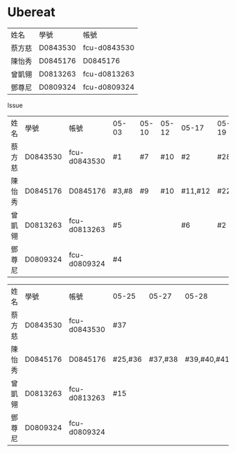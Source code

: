 # Ubereat

<table>
  <tr>
    <td>姓名</td>
    <td>學號</td>
    <td>帳號</td>
  </tr>
  <tr>
    <td>蔡方慈</td>
    <td>D0843530</td>
    <td>fcu-d0843530</td>
  </tr>
  <tr>
    <td>陳怡秀</td>
    <td>D0845176</td>
    <td>D0845176</td>
  </tr>
  <tr>
    <td>曾凱翎</td>
    <td>D0813263</td>
    <td>fcu-d0813263</td>
  </tr>
  <tr>
    <td>鄧尊尼</td>
    <td>D0809324</td>
    <td>fcu-d0809324</td>
  </tr>
</table>


Issue
<table>
  <tr>
    <td>姓名</td>
    <td>學號</td>
    <td>帳號</td>
    <td>05-03</td>
    <td>05-10</td>
    <td>05-12</td>
    <td>05-17</td>
    <td>05-19</td>
    <td>05-21</td>
  </tr>
  <tr>
    <td>蔡方慈</td>
    <td>D0843530</td>
    <td>fcu-d0843530</td>
    <td>#1</td>
    <td>#7</td>
    <td>#10</td>
    <td>#2</td>
    <td>#28</td>
    <td>#38</td>
  </tr>
  <tr>
    <td>陳怡秀</td>
    <td>D0845176</td>
    <td>D0845176</td>
    <td>#3,#8</td>
    <td>#9</td>
    <td>#10</td>
    <td>#11,#12</td>
    <td>#22</td>
    <td>#23,#24</td>
  </tr>
  <tr>
    <td>曾凱翎</td>
    <td>D0813263</td>
    <td>fcu-d0813263</td>
    <td>#5</td>
    <td></td>
    <td></td>
    <td>#6</td>
    <td>#2</td>
    <td>#13,#14</td>
  </tr>
  <tr>
    <td>鄧尊尼</td>
    <td>D0809324</td>
    <td>fcu-d0809324</td>
    <td>#4</td>
    <td></td>
    <td></td>
    <td></td>
    <td></td>
    <td></td>
  </tr>
</table>

<table>
  <tr>
    <td>姓名</td>
    <td>學號</td>
    <td>帳號</td>
    <td>05-25</td>
    <td>05-27</td>
    <td>05-28</td>
    <td>05-29</td>
    <td>06-</td>
    <td>06-</td>
    <td>06-</td>
  </tr>
  <tr>
    <td>蔡方慈</td>
    <td>D0843530</td>
    <td>fcu-d0843530</td>
    <td>#37</td>
    <td></td>
    <td></td>
    <td></td>
    <td></td>
    <td></td>
    <td></td>
  </tr>
  <tr>
    <td>陳怡秀</td>
    <td>D0845176</td>
    <td>D0845176</td>
    <td>#25,#36</td>
    <td>#37,#38</td>
    <td>#39,#40,#41</td>
    <td>#42,#43</td>
    <td></td>
    <td></td>
    <td></td>
  </tr>
  <tr>
    <td>曾凱翎</td>
    <td>D0813263</td>
    <td>fcu-d0813263</td>
    <td>#15</td>
    <td></td>
    <td></td>
    <td></td>
    <td></td>
    <td></td>
    <td></td>
  </tr>
  <tr>
    <td>鄧尊尼</td>
    <td>D0809324</td>
    <td>fcu-d0809324</td>
    <td></td>
    <td></td>
    <td></td>
    <td></td>
    <td></td>
    <td></td>
    <td></td>
  </tr>
</table>

